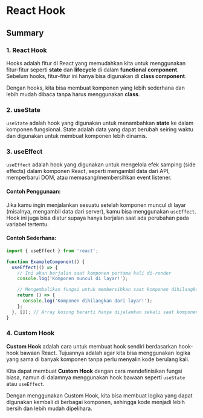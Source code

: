 # React Hook

## Summary

### 1. React Hook
Hooks adalah fitur di React yang memudahkan kita untuk menggunakan fitur-fitur seperti **state** dan **lifecycle** di dalam **functional component**. Sebelum hooks, fitur-fitur ini hanya bisa digunakan di **class component**.

Dengan hooks, kita bisa membuat komponen yang lebih sederhana dan lebih mudah dibaca tanpa harus menggunakan **class**.

### 2. useState
`useState` adalah hook yang digunakan untuk menambahkan **state** ke dalam komponen fungsional. State adalah data yang dapat berubah seiring waktu dan digunakan untuk membuat komponen lebih dinamis.

### 3. useEffect
`useEffect` adalah hook yang digunakan untuk mengelola efek samping (side effects) dalam komponen React, seperti mengambil data dari API, memperbarui DOM, atau memasang/membersihkan event listener.

#### Contoh Penggunaan:
Jika kamu ingin menjalankan sesuatu setelah komponen muncul di layar (misalnya, mengambil data dari server), kamu bisa menggunakan `useEffect`. Hook ini juga bisa diatur supaya hanya berjalan saat ada perubahan pada variabel tertentu.

#### Contoh Sederhana:

```javascript
import { useEffect } from 'react';

function ExampleComponent() {
  useEffect(() => {
    // Ini akan berjalan saat komponen pertama kali di-render
    console.log('Komponen muncul di layar!');

    // Mengembalikan fungsi untuk membersihkan saat komponen dihilangkan
    return () => {
      console.log('Komponen dihilangkan dari layar!');
    };
  }, []); // Array kosong berarti hanya dijalankan sekali saat komponen muncul
}
```

### 4. Custom Hook

**Custom Hook** adalah cara untuk membuat hook sendiri berdasarkan hook-hook bawaan React. Tujuannya adalah agar kita bisa menggunakan logika yang sama di banyak komponen tanpa perlu menyalin kode berulang kali.

Kita dapat membuat **Custom Hook** dengan cara mendefinisikan fungsi biasa, namun di dalamnya menggunakan hook bawaan seperti `useState` atau `useEffect`.

Dengan menggunakan Custom Hook, kita bisa membuat logika yang dapat digunakan kembali di berbagai komponen, sehingga kode menjadi lebih bersih dan lebih mudah dipelihara.